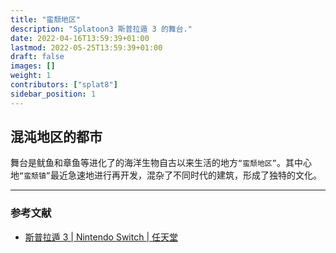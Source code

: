```yaml
---
title: "蛮颓地区"
description: "Splatoon3 斯普拉遁 3 的舞台."
date: 2022-04-16T13:59:39+01:00
lastmod: 2022-05-25T13:59:39+01:00
draft: false
images: []
weight: 1
contributors: ["splat8"]
sidebar_position: 1
---
```


## 混沌地区的都市

舞台是鱿鱼和章鱼等进化了的海洋生物自古以来生活的地方`“蛮颓地区”`。其中心地`“蛮颓镇”`最近急速地进行再开发，混杂了不同时代的建筑，形成了独特的文化。


---
### 参考文献
- [斯普拉遁 3 | Nintendo Switch | 任天堂](https://www.nintendo.com.hk/switch/av5ja/)
